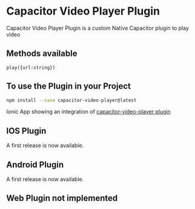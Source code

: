 # Capacitor Video Player Plugin
Capacitor Video Player Plugin is a custom Native Capacitor plugin to play video

## Methods available

    play({url:string})

## To use the Plugin in your Project
```bash
npm install --save capacitor-video-player@latest
```

Ionic App showing an integration of [capacitor-video-player plugin](https://github.com/jepiqueau/ionic-capacitor-video-player)


## IOS Plugin 
A first release is now available.

## Android  Plugin
A first release is now available.

## Web Plugin not implemented
